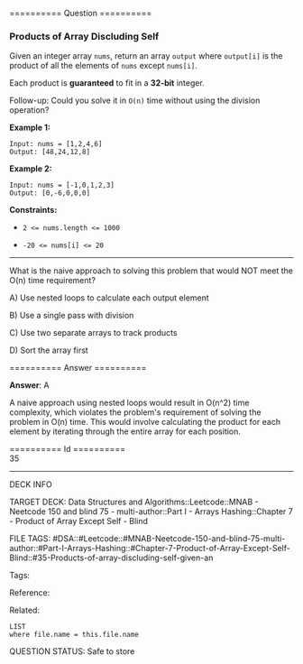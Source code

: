========== Question ==========  

### Products of Array Discluding Self

Given an integer array `nums`, return an array `output` where `output[i]` is the product of all the elements of `nums` except `nums[i]`.

Each product is **guaranteed** to fit in a **32-bit** integer.

Follow-up: Could you solve it in `O(n)` time without using the division operation?

**Example 1:**

```
Input: nums = [1,2,4,6]
Output: [48,24,12,8]
```

**Example 2:**

```
Input: nums = [-1,0,1,2,3]
Output: [0,-6,0,0,0]
```

**Constraints:**

-   `2 <= nums.length <= 1000`

-   `-20 <= nums[i] <= 20`

---

What is the naive approach to solving this problem that would NOT meet the O(n) time requirement?

A) Use nested loops to calculate each output element

B) Use a single pass with division

C) Use two separate arrays to track products

D) Sort the array first  

========== Answer ==========  

**Answer**: A

A naive approach using nested loops would result in O(n^2) time complexity, which violates the problem's requirement of solving the problem in O(n) time. This would involve calculating the product for each element by iterating through the entire array for each position.

========== Id ==========  
35

---

DECK INFO

TARGET DECK: Data Structures and Algorithms::Leetcode::MNAB - Neetcode 150 and blind 75 - multi-author::Part I - Arrays Hashing::Chapter 7 - Product of Array Except Self - Blind

FILE TAGS: #DSA::#Leetcode::#MNAB-Neetcode-150-and-blind-75-multi-author::#Part-I-Arrays-Hashing::#Chapter-7-Product-of-Array-Except-Self-Blind::#35-Products-of-array-discluding-self-given-an

Tags:

Reference:

Related:

```dataview
LIST
where file.name = this.file.name
```

QUESTION STATUS: Safe to store
